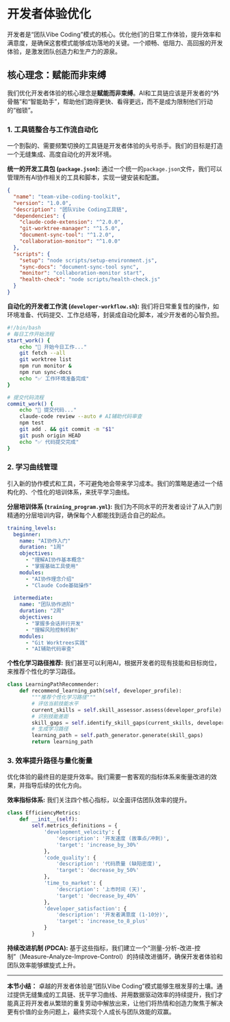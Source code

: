 # 开发者体验优化

开发者是“团队Vibe Coding”模式的核心。优化他们的日常工作体验，提升效率和满意度，是确保这套模式能够成功落地的关键。一个顺畅、低阻力、高回报的开发体验，是激发团队创造力和生产力的源泉。

## 核心理念：赋能而非束缚

我们优化开发者体验的核心理念是**赋能而非束缚**。AI和工具链应该是开发者的“外骨骼”和“智能助手”，帮助他们跑得更快、看得更远，而不是成为限制他们行动的“枷锁”。

### 1. 工具链整合与工作流自动化

一个割裂的、需要频繁切换的工具链是开发者体验的头号杀手。我们的目标是打造一个无缝集成、高度自动化的开发环境。

**统一的开发工具包 (`package.json`):**
通过一个统一的`package.json`文件，我们可以管理所有AI协作相关的工具和脚本，实现一键安装和配置。
```json
{
  "name": "team-vibe-coding-toolkit",
  "version": "1.0.0",
  "description": "团队Vibe Coding工具链",
  "dependencies": {
    "claude-code-extension": "^2.0.0",
    "git-worktree-manager": "^1.5.0",
    "document-sync-tool": "^1.2.0",
    "collaboration-monitor": "^1.0.0"
  },
  "scripts": {
    "setup": "node scripts/setup-environment.js",
    "sync-docs": "document-sync-tool sync",
    "monitor": "collaboration-monitor start",
    "health-check": "node scripts/health-check.js"
  }
}
```

**自动化的开发者工作流 (`developer-workflow.sh`):**
我们将日常重复性的操作，如环境准备、代码提交、工作总结等，封装成自动化脚本，减少开发者的心智负担。
```bash
#!/bin/bash
# 每日工作开始流程
start_work() {
    echo "🚀 开始今日工作..."
    git fetch --all
    git worktree list
    npm run monitor &
    npm run sync-docs
    echo "✅ 工作环境准备完成"
}

# 提交代码流程
commit_work() {
    echo "📝 提交代码..."
    claude-code review --auto # AI辅助代码审查
    npm test
    git add . && git commit -m "$1"
    git push origin HEAD
    echo "✅ 代码提交完成"
}
```

### 2. 学习曲线管理

引入新的协作模式和工具，不可避免地会带来学习成本。我们的策略是通过一个结构化的、个性化的培训体系，来抚平学习曲线。

**分层培训体系 (`training_program.yml`):**
我们为不同水平的开发者设计了从入门到精通的分层培训内容，确保每个人都能找到适合自己的起点。
```yaml
training_levels:
  beginner:
    name: "AI协作入门"
    duration: "1周"
    objectives:
      - "理解AI协作基本概念"
      - "掌握基础工具使用"
    modules:
      - "AI协作理念介绍"
      - "Claude Code基础操作"
  
  intermediate:
    name: "团队协作进阶"
    duration: "2周"
    objectives:
      - "掌握多会话并行开发"
      - "理解风险控制机制"
    modules:
      - "Git Worktrees实践"
      - "AI辅助代码审查"
```

**个性化学习路径推荐:**
我们甚至可以利用AI，根据开发者的现有技能和目标岗位，来推荐个性化的学习路径。
```python
class LearningPathRecommender:
    def recommend_learning_path(self, developer_profile):
        """推荐个性化学习路径"""
        # 评估当前技能水平
        current_skills = self.skill_assessor.assess(developer_profile)
        # 识别技能差距
        skill_gaps = self.identify_skill_gaps(current_skills, developer_profile.target_role)
        # 生成学习路径
        learning_path = self.path_generator.generate(skill_gaps)
        return learning_path
```

### 3. 效率提升路径与量化衡量

优化体验的最终目的是提升效率。我们需要一套客观的指标体系来衡量改进的效果，并指导后续的优化方向。

**效率指标体系:**
我们关注四个核心指标，以全面评估团队效率的提升。
```python
class EfficiencyMetrics:
    def __init__(self):
        self.metrics_definitions = {
            'development_velocity': {
                'description': '开发速度 (故事点/冲刺)',
                'target': 'increase_by_30%'
            },
            'code_quality': {
                'description': '代码质量 (缺陷密度)',
                'target': 'decrease_by_50%'
            },
            'time_to_market': {
                'description': '上市时间 (天)',
                'target': 'decrease_by_40%'
            },
            'developer_satisfaction': {
                'description': '开发者满意度 (1-10分)',
                'target': 'increase_to_8_plus'
            }
        }
```

**持续改进机制 (PDCA):**
基于这些指标，我们建立一个“测量-分析-改进-控制”（Measure-Analyze-Improve-Control）的持续改进循环，确保开发者体验和团队效率能够螺旋式上升。

---

**本节小结：** 卓越的开发者体验是“团队Vibe Coding”模式能够生根发芽的土壤。通过提供无缝集成的工具链、抚平学习曲线、并用数据驱动效率的持续提升，我们才能真正将开发者从繁琐的重复劳动中解放出来，让他们将热情和创造力聚焦于解决更有价值的业务问题上，最终实现个人成长与团队效能的双赢。